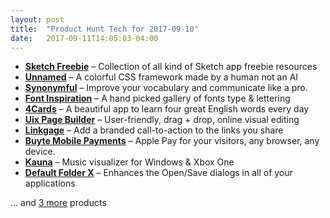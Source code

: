 ```yaml
---
layout: post
title:  "Product Hunt Tech for 2017-09-10"
date:   2017-09-11T14:05:03-04:00
---
```


* **[Sketch Freebie](https://www.producthunt.com/posts/sketch-freebie?utm_campaign=producthunt-api&utm_medium=api&utm_source=Application%3A+Daily+Digest+RSS+%28ID%3A+3202%29)** – Collection of all kind of Sketch app freebie resources
* **[Unnamed](https://www.producthunt.com/posts/unnamed?utm_campaign=producthunt-api&utm_medium=api&utm_source=Application%3A+Daily+Digest+RSS+%28ID%3A+3202%29)** – A colorful CSS framework made by a human not an AI
* **[Synonymful](https://www.producthunt.com/posts/synonymful?utm_campaign=producthunt-api&utm_medium=api&utm_source=Application%3A+Daily+Digest+RSS+%28ID%3A+3202%29)** – Improve your vocabulary and communicate like a pro.
* **[Font Inspiration](https://www.producthunt.com/posts/font-inspiration?utm_campaign=producthunt-api&utm_medium=api&utm_source=Application%3A+Daily+Digest+RSS+%28ID%3A+3202%29)** – A hand picked gallery of fonts type & lettering
* **[4Cards](https://www.producthunt.com/posts/4cards?utm_campaign=producthunt-api&utm_medium=api&utm_source=Application%3A+Daily+Digest+RSS+%28ID%3A+3202%29)** – A beautiful app to learn four great English words every day
* **[Uix Page Builder](https://www.producthunt.com/posts/uix-page-builder?utm_campaign=producthunt-api&utm_medium=api&utm_source=Application%3A+Daily+Digest+RSS+%28ID%3A+3202%29)** – User-friendly, drag + drop, online visual editing
* **[Linkgage](https://www.producthunt.com/posts/linkgage?utm_campaign=producthunt-api&utm_medium=api&utm_source=Application%3A+Daily+Digest+RSS+%28ID%3A+3202%29)** – Add a branded call-to-action to the links you share
* **[Buyte Mobile Payments](https://www.producthunt.com/posts/buyte-mobile-payments?utm_campaign=producthunt-api&utm_medium=api&utm_source=Application%3A+Daily+Digest+RSS+%28ID%3A+3202%29)** – Apple Pay for your visitors, any browser, any device.
* **[Kauna](https://www.producthunt.com/posts/kauna?utm_campaign=producthunt-api&utm_medium=api&utm_source=Application%3A+Daily+Digest+RSS+%28ID%3A+3202%29)** – Music visualizer for Windows & Xbox One
* **[Default Folder X](https://www.producthunt.com/posts/default-folder-x-2?utm_campaign=producthunt-api&utm_medium=api&utm_source=Application%3A+Daily+Digest+RSS+%28ID%3A+3202%29)** – Enhances the Open/Save dialogs in all of your applications

… and [3 more](https://www.producthunt.com/tech) products
